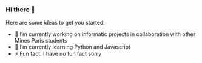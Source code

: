 ### Hi there 👋

Here are some ideas to get you started:

- 🔭 I’m currently working on informatic projects in collaboration with other Mines Paris students
- 🌱 I’m currently learning Python and Javascript
- ⚡ Fun fact: I have no fun fact sorry

